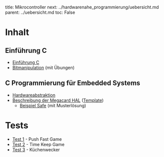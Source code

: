 title: Mikrocontroller
next: ../hardwarenahe_programmierung/uebersicht.md
parent: ../uebersicht.md
toc: False

# Inhalt
## Einführung C
* [Einführung C]({filename}uebersicht_c.md)
* [Bitmanipulation]({filename}bitmanipulation.md) (mit Übungen)

## C Programmierung für Embedded Systems
* [Hardwareabstraktion]({filename}hal.md)
* [Beschreibung der Megacard HAL]({filename}hal_megacard.md) ([Template]({filename}embedded_template_hal.compress))
    * [Beispiel Safe]({filename}uebung_safe.md) (mit Musterlösung)

# Tests
* [Test 1]({filename}embedded_test_1.compress) - Push Fast Game
* [Test 2]({filename}embedded_test_2.compress) - Time Keep Game
* [Test 3]({filename}embedded_test_3.compress) - Küchenwecker
